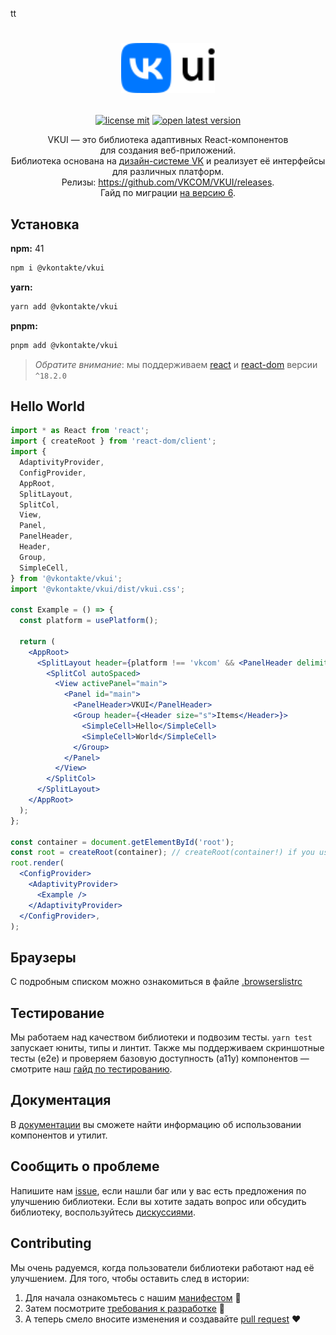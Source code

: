 tt<h1 align="center">
  <a href="https://vkcom.github.io/VKUI/">
    <picture>
      <source media="(prefers-color-scheme: dark)" srcset="https://raw.githubusercontent.com/VKCOM/VKUI/d72dcc219bc4b441b2740b69d9343aea14d66c7f/docs/assets/vkui-logo-light.svg">
      <img src="https://raw.githubusercontent.com/VKCOM/VKUI/d72dcc219bc4b441b2740b69d9343aea14d66c7f/docs/assets/vkui-logo-dark.svg" width="150" alt="VKUI logo" />
    </picture>
  </a>
</h1>
<p align="center">
  <a href="LICENSE"><img src="https://img.shields.io/npm/l/@vkontakte/vkui?maxAge=3600" alt="license mit"></a>
  <a href="https://npmjs.com/package/@vkontakte/vkui"><img src="https://img.shields.io/npm/v/@vkontakte/vkui/latest.svg?maxAge=3600" alt="open latest version"></a>
</p>
<p align="center">
VKUI — это библиотека адаптивных React-компонентов<br> для создания веб-приложений.<br>
Библиотека основана на <a href="https://www.figma.com/@vk">дизайн-системе VK</a> и реализует её интерфейсы для различных платформ.<br>
Релизы: <a href="https://github.com/VKCOM/VKUI/releases">https://github.com/VKCOM/VKUI/releases</a>.<br>
Гайд по миграции <a href="https://vkcom.github.io/VKUI/#/Migrations">на версию 6</a>.
</p>

## Установка

**npm:**
41
```sh
npm i @vkontakte/vkui
```

**yarn:**

```sh
yarn add @vkontakte/vkui
```

**pnpm:**

```sh
pnpm add @vkontakte/vkui
```

> _Обратите внимание_: мы поддерживаем [react](https://www.npmjs.com/package/react) и [react-dom](https://www.npmjs.com/package/react-dom) версии `^18.2.0`

## Hello World

```jsx static
import * as React from 'react';
import { createRoot } from 'react-dom/client';
import {
  AdaptivityProvider,
  ConfigProvider,
  AppRoot,
  SplitLayout,
  SplitCol,
  View,
  Panel,
  PanelHeader,
  Header,
  Group,
  SimpleCell,
} from '@vkontakte/vkui';
import '@vkontakte/vkui/dist/vkui.css';

const Example = () => {
  const platform = usePlatform();

  return (
    <AppRoot>
      <SplitLayout header={platform !== 'vkcom' && <PanelHeader delimiter="none" />}>
        <SplitCol autoSpaced>
          <View activePanel="main">
            <Panel id="main">
              <PanelHeader>VKUI</PanelHeader>
              <Group header={<Header size="s">Items</Header>}>
                <SimpleCell>Hello</SimpleCell>
                <SimpleCell>World</SimpleCell>
              </Group>
            </Panel>
          </View>
        </SplitCol>
      </SplitLayout>
    </AppRoot>
  );
};

const container = document.getElementById('root');
const root = createRoot(container); // createRoot(container!) if you use TypeScript
root.render(
  <ConfigProvider>
    <AdaptivityProvider>
      <Example />
    </AdaptivityProvider>
  </ConfigProvider>,
);
```

## Браузеры

С подробным списком можно ознакомиться в файле [.browserslistrc](https://github.com/VKCOM/VKUI/blob/master/.browserslistrc)

## Тестирование

Мы работаем над качеством библиотеки и подвозим тесты. `yarn test` запускает юниты, типы и линтит. Также мы поддерживаем скриншотные тесты (e2e) и проверяем базовую доступность (a11y) компонентов — смотрите наш [гайд по тестированию](https://github.com/VKCOM/VKUI/blob/master/docs/TESTING.md).

## Документация

В [документации](https://vkcom.github.io/VKUI/) вы сможете найти информацию об использовании компонентов и утилит.

## Сообщить о проблеме

Напишите нам [issue](https://github.com/VKCOM/VKUI/issues/new/choose), если нашли баг или у вас есть предложения по улучшению библиотеки. Если вы хотите задать вопрос или обсудить библиотеку, воспользуйтесь [дискуссиями](https://github.com/VKCOM/VKUI/discussions/categories/q-a).

## Contributing

Мы очень радуемся, когда пользователи библиотеки работают над её улучшением. Для того, чтобы оставить след в истории:

1. Для начала ознакомьтесь с нашим [манифестом](https://github.com/VKCOM/VKUI/blob/master/docs/MANIFESTO.md) 📝
2. Затем посмотрите [требования к разработке](https://github.com/VKCOM/VKUI/blob/master/docs/CONTRIBUTING.md) 🔧
3. А теперь смело вносите изменения и создавайте [pull request](https://github.com/VKCOM/VKUI/pulls) ❤️
